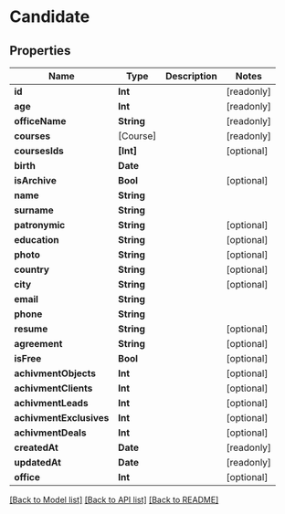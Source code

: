 # Candidate

## Properties
Name | Type | Description | Notes
------------ | ------------- | ------------- | -------------
**id** | **Int** |  | [readonly] 
**age** | **Int** |  | [readonly] 
**officeName** | **String** |  | [readonly] 
**courses** | [Course] |  | [readonly] 
**coursesIds** | **[Int]** |  | [optional] 
**birth** | **Date** |  | 
**isArchive** | **Bool** |  | [optional] 
**name** | **String** |  | 
**surname** | **String** |  | 
**patronymic** | **String** |  | [optional] 
**education** | **String** |  | [optional] 
**photo** | **String** |  | [optional] 
**country** | **String** |  | [optional] 
**city** | **String** |  | [optional] 
**email** | **String** |  | 
**phone** | **String** |  | 
**resume** | **String** |  | [optional] 
**agreement** | **String** |  | [optional] 
**isFree** | **Bool** |  | [optional] 
**achivmentObjects** | **Int** |  | [optional] 
**achivmentClients** | **Int** |  | [optional] 
**achivmentLeads** | **Int** |  | [optional] 
**achivmentExclusives** | **Int** |  | [optional] 
**achivmentDeals** | **Int** |  | [optional] 
**createdAt** | **Date** |  | [readonly] 
**updatedAt** | **Date** |  | [readonly] 
**office** | **Int** |  | [optional] 

[[Back to Model list]](../README.md#documentation-for-models) [[Back to API list]](../README.md#documentation-for-api-endpoints) [[Back to README]](../README.md)


